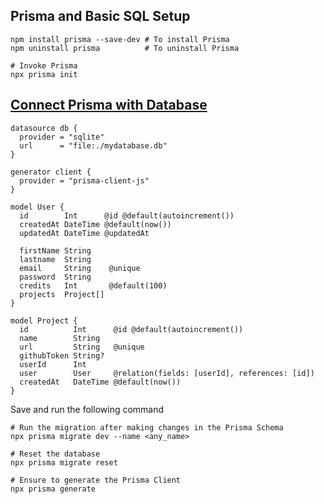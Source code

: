 ## Prisma and Basic SQL Setup

```shell
npm install prisma --save-dev # To install Prisma
npm uninstall prisma          # To uninstall Prisma

# Invoke Prisma
npx prisma init
```

## [Connect Prisma with Database](https://www.prisma.io/docs/getting-started/setup-prisma/add-to-existing-project/relational-databases/connect-your-database-typescript-mysql)

```prisma
datasource db {
  provider = "sqlite"
  url      = "file:./mydatabase.db"
}

generator client {
  provider = "prisma-client-js"
}

model User {
  id        Int      @id @default(autoincrement())
  createdAt DateTime @default(now())
  updatedAt DateTime @updatedAt

  firstName String
  lastname  String
  email     String    @unique
  password  String
  credits   Int       @default(100)
  projects  Project[]
}

model Project {
  id          Int      @id @default(autoincrement())
  name        String
  url         String   @unique
  githubToken String?
  userId      Int
  user        User     @relation(fields: [userId], references: [id])
  createdAt   DateTime @default(now())
}
```
Save and run the following command
```shell
# Run the migration after making changes in the Prisma Schema
npx prisma migrate dev --name <any_name>

# Reset the database
npx prisma migrate reset

# Ensure to generate the Prisma Client
npx prisma generate
```

